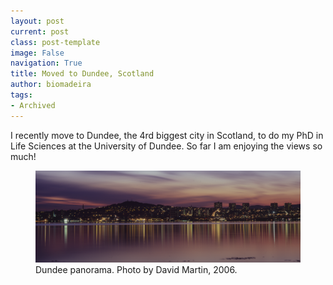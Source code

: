 ```yaml
---
layout: post
current: post
class: post-template
image: False
navigation: True
title: Moved to Dundee, Scotland
author: biomadeira
tags:
- Archived
---
```


I recently move to Dundee, the 4rd biggest city in Scotland, to do my PhD in Life Sciences at the University of Dundee.
So far I am enjoying the views so much!

<figure class="kg-card kg-image-card kg-width-wide kg-card-hascaption">
    <img src="assets/images/david_martin_nightview_2006.png" class="kg-image" alt="Dundee Sunset">
    <figcaption>Dundee panorama. Photo by David Martin, 2006.</figcaption>
</figure>






